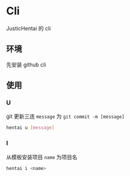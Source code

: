 # Cli

JusticHentai 的 cli

## 环境

先安装 github cli

## 使用

### U

git 更新三连
`message` 为 `git commit -m [message]`
```bash
hentai u [message]
```

### I

从模板安装项目
`name` 为项目名
```bash
hentai i <name>
```
